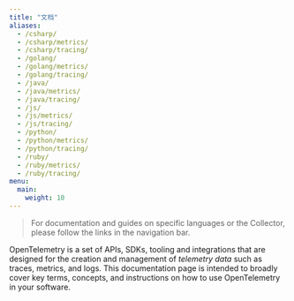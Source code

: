 ```yaml
---
title: "文档"
aliases:
  - /csharp/
  - /csharp/metrics/
  - /csharp/tracing/
  - /golang/
  - /golang/metrics/
  - /golang/tracing/
  - /java/
  - /java/metrics/
  - /java/tracing/
  - /js/
  - /js/metrics/
  - /js/tracing/
  - /python/
  - /python/metrics/
  - /python/tracing/
  - /ruby/
  - /ruby/metrics/
  - /ruby/tracing/
menu:
  main:
    weight: 10
---
```


> For documentation and guides on specific languages or the Collector, please
follow the links in the navigation bar.

OpenTelemetry is a set of APIs, SDKs, tooling and integrations that are
designed for the creation and management of _telemetry data_ such as traces,
metrics, and logs. This documentation page is intended to broadly cover key
terms, concepts, and instructions on how to use OpenTelemetry in your software.
